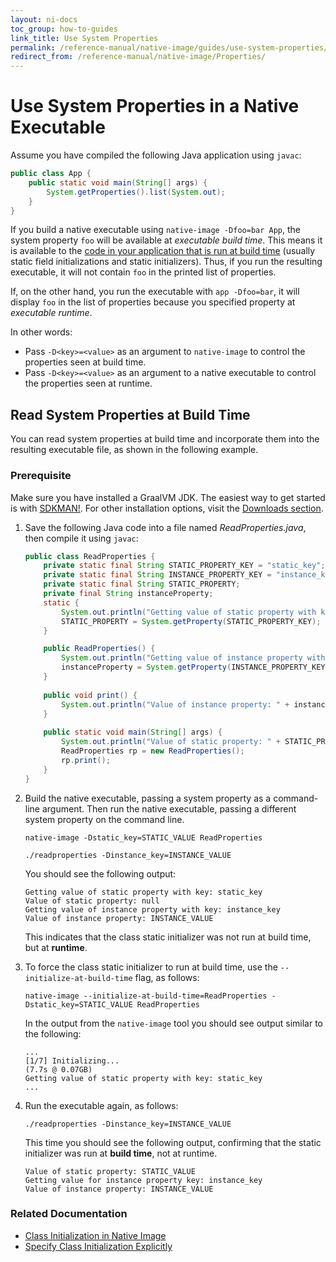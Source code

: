 ```yaml
---
layout: ni-docs
toc_group: how-to-guides
link_title: Use System Properties
permalink: /reference-manual/native-image/guides/use-system-properties/
redirect_from: /reference-manual/native-image/Properties/
---
```


# Use System Properties in a Native Executable

Assume you have compiled the following Java application using `javac`:
```java
public class App {
    public static void main(String[] args) {
        System.getProperties().list(System.out);
    }
}
```

If you build a native executable using `native-image -Dfoo=bar App`, the system property `foo` will be available at *executable build time*. 
This means it is available to the [code in your application that is run at build time](http://www.graalvm.org/sdk/javadoc/org/graalvm/nativeimage/ImageInfo.html#inImageBuildtimeCode--) (usually static field initializations and static initializers).
Thus, if you run the resulting executable, it will not contain `foo` in the printed list of properties.

If, on the other hand, you run the executable with `app -Dfoo=bar`, it will display `foo` in the list of properties because you specified property at *executable runtime*.

In other words:
* Pass `-D<key>=<value>` as an argument to `native-image` to control the properties seen at build time.
* Pass `-D<key>=<value>` as an argument to a native executable to control the properties seen at runtime.

## Read System Properties at Build Time

You can read system properties at build time and incorporate them into the resulting executable file, as shown in the following example.

### Prerequisite 
Make sure you have installed a GraalVM JDK.
The easiest way to get started is with [SDKMAN!](https://sdkman.io/jdks#graal).
For other installation options, visit the [Downloads section](https://www.graalvm.org/downloads/).

1. Save the following Java code into a file named _ReadProperties.java_, then compile it using `javac`:
    ```java
    public class ReadProperties {
        private static final String STATIC_PROPERTY_KEY = "static_key";
        private static final String INSTANCE_PROPERTY_KEY = "instance_key";
        private static final String STATIC_PROPERTY;
        private final String instanceProperty;
        static {
            System.out.println("Getting value of static property with key: " + STATIC_PROPERTY_KEY);
            STATIC_PROPERTY = System.getProperty(STATIC_PROPERTY_KEY);
        }
    
        public ReadProperties() {
            System.out.println("Getting value of instance property with key: " + INSTANCE_PROPERTY_KEY);
            instanceProperty = System.getProperty(INSTANCE_PROPERTY_KEY);
        }
        
        public void print() {
            System.out.println("Value of instance property: " + instanceProperty);
        } 
        
        public static void main(String[] args) {
            System.out.println("Value of static property: " + STATIC_PROPERTY);
            ReadProperties rp = new ReadProperties();
            rp.print();
        } 
    }
    ```

2. Build the native executable, passing a system property as a command-line argument. Then run the native executable, passing a different system property on the command line.
    ```shell
    native-image -Dstatic_key=STATIC_VALUE ReadProperties
    ```
    ```shell
    ./readproperties -Dinstance_key=INSTANCE_VALUE
    ```

    You should see the following output:
    ```shell
    Getting value of static property with key: static_key
    Value of static property: null
    Getting value of instance property with key: instance_key
    Value of instance property: INSTANCE_VALUE
    ```

    This indicates that the class static initializer was not run at build time, but at **runtime**.

3. To force the class static initializer to run at build time, use the `--initialize-at-build-time` flag, as follows:
    ```shell
    native-image --initialize-at-build-time=ReadProperties -Dstatic_key=STATIC_VALUE ReadProperties
    ```
    In the output from the `native-image` tool you should see output similar to the following:
    ```shell
    ...
    [1/7] Initializing...                                            (7.7s @ 0.07GB)
    Getting value of static property with key: static_key
    ...
    ```

 4. Run the executable again, as follows:
    ```shell
    ./readproperties -Dinstance_key=INSTANCE_VALUE
    ```

    This time you should see the following output, confirming that the static initializer was run at **build time**, not at runtime.

    ```shell
    Value of static property: STATIC_VALUE
    Getting value for instance property key: instance_key
    Value of instance property: INSTANCE_VALUE
    ```

### Related Documentation

* [Class Initialization in Native Image](../ClassInitialization.md)
* [Specify Class Initialization Explicitly](specify-class-initialization.md)